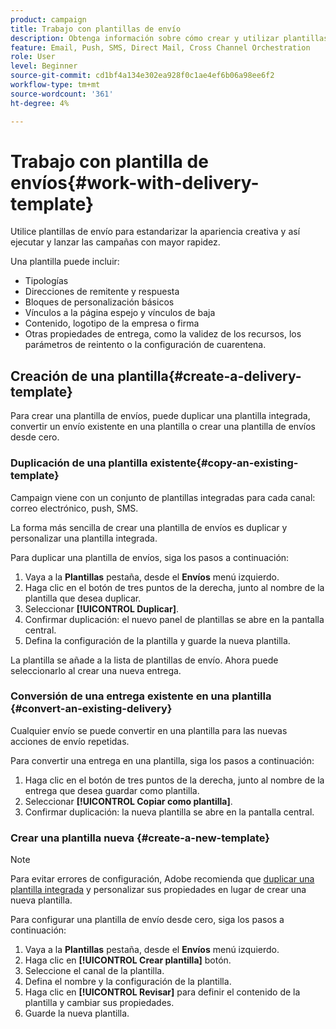 ```yaml
---
product: campaign
title: Trabajo con plantillas de envío
description: Obtenga información sobre cómo crear y utilizar plantillas de envío en Campaign
feature: Email, Push, SMS, Direct Mail, Cross Channel Orchestration
role: User
level: Beginner
source-git-commit: cd1bf4a134e302ea928f0c1ae4ef6b06a98ee6f2
workflow-type: tm+mt
source-wordcount: '361'
ht-degree: 4%

---
```


# Trabajo con plantilla de envíos{#work-with-delivery-template}

Utilice plantillas de envío para estandarizar la apariencia creativa y así ejecutar y lanzar las campañas con mayor rapidez.

Una plantilla puede incluir:

* Tipologías
* Direcciones de remitente y respuesta
* Bloques de personalización básicos
* Vínculos a la página espejo y vínculos de baja
* Contenido, logotipo de la empresa o firma
* Otras propiedades de entrega, como la validez de los recursos, los parámetros de reintento o la configuración de cuarentena.


## Creación de una plantilla{#create-a-delivery-template}

Para crear una plantilla de envíos, puede duplicar una plantilla integrada, convertir un envío existente en una plantilla o crear una plantilla de envíos desde cero.

### Duplicación de una plantilla existente{#copy-an-existing-template}

Campaign viene con un conjunto de plantillas integradas para cada canal: correo electrónico, push, SMS.

La forma más sencilla de crear una plantilla de envíos es duplicar y personalizar una plantilla integrada.

Para duplicar una plantilla de envíos, siga los pasos a continuación:

1. Vaya a la **Plantillas** pestaña, desde el **Envíos** menú izquierdo.
1. Haga clic en el botón de tres puntos de la derecha, junto al nombre de la plantilla que desea duplicar.
1. Seleccionar  **[!UICONTROL Duplicar]**.
1. Confirmar duplicación: el nuevo panel de plantillas se abre en la pantalla central.
1. Defina la configuración de la plantilla y guarde la nueva plantilla.

La plantilla se añade a la lista de plantillas de envío. Ahora puede seleccionarlo al crear una nueva entrega.

### Conversión de una entrega existente en una plantilla {#convert-an-existing-delivery}

Cualquier envío se puede convertir en una plantilla para las nuevas acciones de envío repetidas.

Para convertir una entrega en una plantilla, siga los pasos a continuación:

1. Haga clic en el botón de tres puntos de la derecha, junto al nombre de la entrega que desea guardar como plantilla.
1. Seleccionar  **[!UICONTROL Copiar como plantilla]**.
1. Confirmar duplicación: la nueva plantilla se abre en la pantalla central.

### Crear una plantilla nueva {#create-a-new-template}

>[!NOTE]
>
>Para evitar errores de configuración, Adobe recomienda que [duplicar una plantilla integrada](#copy-an-existing-template) y personalizar sus propiedades en lugar de crear una nueva plantilla.

Para configurar una plantilla de envío desde cero, siga los pasos a continuación:

1. Vaya a la **Plantillas** pestaña, desde el **Envíos** menú izquierdo.
1. Haga clic en  **[!UICONTROL Crear plantilla]** botón.
1. Seleccione el canal de la plantilla.
1. Defina el nombre y la configuración de la plantilla.
1. Haga clic en **[!UICONTROL Revisar]** para definir el contenido de la plantilla y cambiar sus propiedades.
1. Guarde la nueva plantilla.


